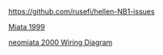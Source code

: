 https://github.com/rusefi/hellen-NB1-issues

[Miata 1999](Mazda-Miata-1999)


[neomiata 2000 Wiring Diagram](http://neomiata.com/garage/Wiring%20Diagrams/Wiring%20Diagrams%201997-2000/2000_Miata%20Wiring%20Diagrams.pdf)